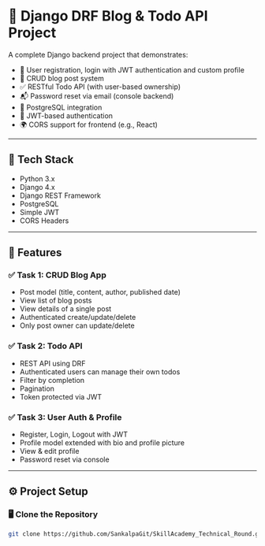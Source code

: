 # 🧠 Django DRF Blog & Todo API Project

A complete Django backend project that demonstrates:

- 🔐 User registration, login with JWT authentication and custom profile
- 📝 CRUD blog post system
- ✅ RESTful Todo API (with user-based ownership)
- 📬 Password reset via email (console backend)
- 🔄 PostgreSQL integration
- 🔐 JWT-based authentication
- 🌍 CORS support for frontend (e.g., React)

---

## 🚀 Tech Stack

- Python 3.x
- Django 4.x
- Django REST Framework
- PostgreSQL
- Simple JWT
- CORS Headers

---

## 🧪 Features

### ✅ Task 1: CRUD Blog App

- Post model (title, content, author, published date)
- View list of blog posts
- View details of a single post
- Authenticated create/update/delete
- Only post owner can update/delete

### ✅ Task 2: Todo API

- REST API using DRF
- Authenticated users can manage their own todos
- Filter by completion
- Pagination
- Token protected via JWT

### ✅ Task 3: User Auth & Profile

- Register, Login, Logout with JWT
- Profile model extended with bio and profile picture
- View & edit profile
- Password reset via console

---

## ⚙️ Project Setup

### 🖥️ Clone the Repository

```bash
git clone https://github.com/SankalpaGit/SkillAcademy_Technical_Round.git
```
